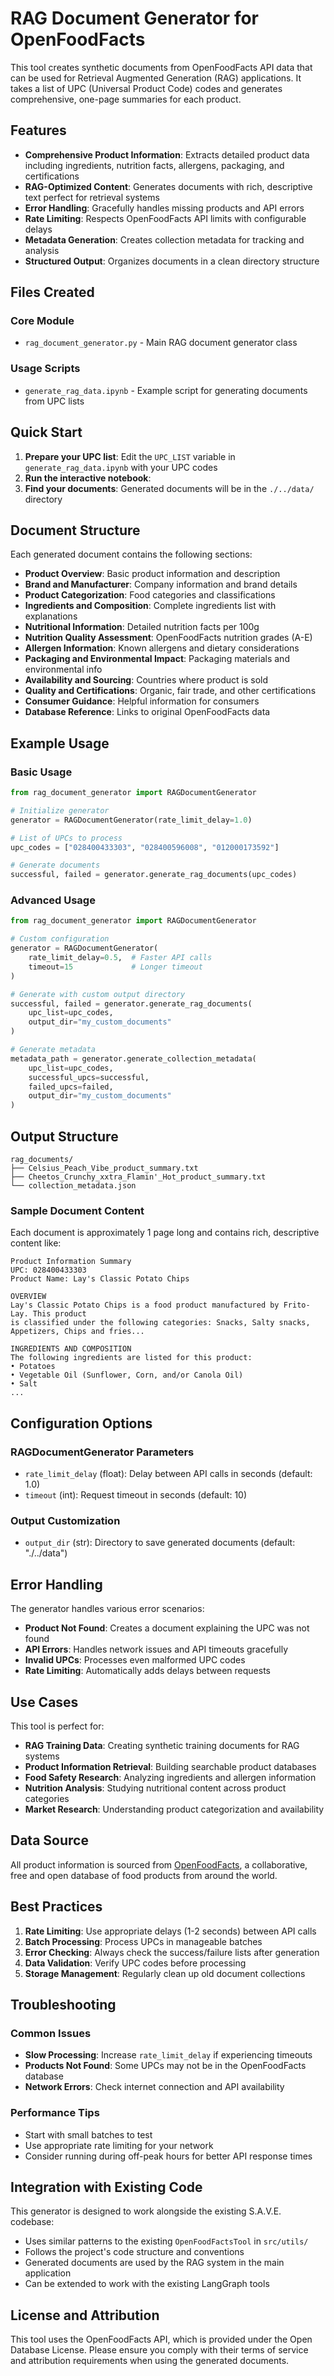 # RAG Document Generator for OpenFoodFacts

This tool creates synthetic documents from OpenFoodFacts API data that can be used for Retrieval Augmented Generation (RAG) applications. It takes a list of UPC (Universal Product Code) codes and generates comprehensive, one-page summaries for each product.

## Features

- **Comprehensive Product Information**: Extracts detailed product data including ingredients, nutrition facts, allergens, packaging, and certifications
- **RAG-Optimized Content**: Generates documents with rich, descriptive text perfect for retrieval systems
- **Error Handling**: Gracefully handles missing products and API errors
- **Rate Limiting**: Respects OpenFoodFacts API limits with configurable delays
- **Metadata Generation**: Creates collection metadata for tracking and analysis
- **Structured Output**: Organizes documents in a clean directory structure

## Files Created

### Core Module
- `rag_document_generator.py` - Main RAG document generator class

### Usage Scripts
- `generate_rag_data.ipynb` - Example script for generating documents from UPC lists

## Quick Start

1. **Prepare your UPC list**: Edit the `UPC_LIST` variable in `generate_rag_data.ipynb` with your UPC codes
2. **Run the interactive notebook**:
3. **Find your documents**: Generated documents will be in the `./../data/` directory

## Document Structure

Each generated document contains the following sections:

- **Product Overview**: Basic product information and description
- **Brand and Manufacturer**: Company information and brand details
- **Product Categorization**: Food categories and classifications
- **Ingredients and Composition**: Complete ingredients list with explanations
- **Nutritional Information**: Detailed nutrition facts per 100g
- **Nutrition Quality Assessment**: OpenFoodFacts nutrition grades (A-E)
- **Allergen Information**: Known allergens and dietary considerations
- **Packaging and Environmental Impact**: Packaging materials and environmental info
- **Availability and Sourcing**: Countries where product is sold
- **Quality and Certifications**: Organic, fair trade, and other certifications
- **Consumer Guidance**: Helpful information for consumers
- **Database Reference**: Links to original OpenFoodFacts data

## Example Usage

### Basic Usage
```python
from rag_document_generator import RAGDocumentGenerator

# Initialize generator
generator = RAGDocumentGenerator(rate_limit_delay=1.0)

# List of UPCs to process
upc_codes = ["028400433303", "028400596008", "012000173592"]

# Generate documents
successful, failed = generator.generate_rag_documents(upc_codes)
```

### Advanced Usage
```python
from rag_document_generator import RAGDocumentGenerator

# Custom configuration
generator = RAGDocumentGenerator(
    rate_limit_delay=0.5,  # Faster API calls
    timeout=15             # Longer timeout
)

# Generate with custom output directory
successful, failed = generator.generate_rag_documents(
    upc_list=upc_codes,
    output_dir="my_custom_documents"
)

# Generate metadata
metadata_path = generator.generate_collection_metadata(
    upc_list=upc_codes,
    successful_upcs=successful,
    failed_upcs=failed,
    output_dir="my_custom_documents"
)
```

## Output Structure

```
rag_documents/
├── Celsius_Peach_Vibe_product_summary.txt
├── Cheetos_Crunchy_xxtra_Flamin'_Hot_product_summary.txt
└── collection_metadata.json
```

### Sample Document Content
Each document is approximately 1 page long and contains rich, descriptive content like:

```
Product Information Summary
UPC: 028400433303
Product Name: Lay's Classic Potato Chips

OVERVIEW
Lay's Classic Potato Chips is a food product manufactured by Frito-Lay. This product 
is classified under the following categories: Snacks, Salty snacks, Appetizers, Chips and fries...

INGREDIENTS AND COMPOSITION
The following ingredients are listed for this product:
• Potatoes
• Vegetable Oil (Sunflower, Corn, and/or Canola Oil)
• Salt
...
```

## Configuration Options

### RAGDocumentGenerator Parameters
- `rate_limit_delay` (float): Delay between API calls in seconds (default: 1.0)
- `timeout` (int): Request timeout in seconds (default: 10)

### Output Customization
- `output_dir` (str): Directory to save generated documents (default: "./../data")

## Error Handling

The generator handles various error scenarios:
- **Product Not Found**: Creates a document explaining the UPC was not found
- **API Errors**: Handles network issues and API timeouts gracefully
- **Invalid UPCs**: Processes even malformed UPC codes
- **Rate Limiting**: Automatically adds delays between requests

## Use Cases

This tool is perfect for:
- **RAG Training Data**: Creating synthetic training documents for RAG systems
- **Product Information Retrieval**: Building searchable product databases
- **Food Safety Research**: Analyzing ingredients and allergen information
- **Nutrition Analysis**: Studying nutritional content across product categories
- **Market Research**: Understanding product categorization and availability

## Data Source

All product information is sourced from [OpenFoodFacts](https://world.openfoodfacts.org/), a collaborative, free and open database of food products from around the world.

## Best Practices

1. **Rate Limiting**: Use appropriate delays (1-2 seconds) between API calls
2. **Batch Processing**: Process UPCs in manageable batches
3. **Error Checking**: Always check the success/failure lists after generation
4. **Data Validation**: Verify UPC codes before processing
5. **Storage Management**: Regularly clean up old document collections

## Troubleshooting

### Common Issues
- **Slow Processing**: Increase `rate_limit_delay` if experiencing timeouts
- **Products Not Found**: Some UPCs may not be in the OpenFoodFacts database
- **Network Errors**: Check internet connection and API availability

### Performance Tips
- Start with small batches to test
- Use appropriate rate limiting for your network
- Consider running during off-peak hours for better API response times

## Integration with Existing Code

This generator is designed to work alongside the existing S.A.V.E. codebase:
- Uses similar patterns to the existing `OpenFoodFactsTool` in `src/utils/`
- Follows the project's code structure and conventions
- Generated documents are used by the RAG system in the main application
- Can be extended to work with the existing LangGraph tools

## License and Attribution

This tool uses the OpenFoodFacts API, which is provided under the Open Database License. Please ensure you comply with their terms of service and attribution requirements when using the generated documents.